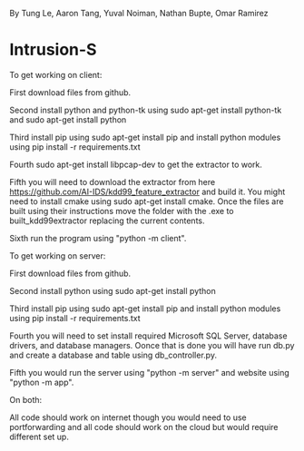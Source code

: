 By Tung Le, Aaron Tang, Yuval Noiman, Nathan Bupte, Omar Ramirez

# Intrusion-S

To get working on client:

First download files from github.

Second install python and python-tk using sudo apt-get install python-tk and sudo apt-get install python

Third install pip using sudo apt-get install pip and install python modules using pip install -r requirements.txt

Fourth sudo apt-get install libpcap-dev to get the extractor to work.

Fifth you will need to download the extractor from here https://github.com/AI-IDS/kdd99_feature_extractor and build it. You might need to install cmake using sudo apt-get install cmake. Once the files are built using their instructions move the folder with the .exe to built_kdd99extractor replacing the current contents.

Sixth run the program using "python -m client".

To get working on server:

First download files from github.

Second install python using sudo apt-get install python

Third install pip using sudo apt-get install pip and install python modules using pip install -r requirements.txt

Fourth you will need to set install required Microsoft SQL Server, database drivers, and database managers. Oonce that is done you will have run db.py and create a database and table using db_controller.py.

Fifth you would run the server using "python -m server" and website using "python -m app".

On both:

All code should work on internet though you would need to use portforwarding and all code should work on the cloud but would require different set up.
